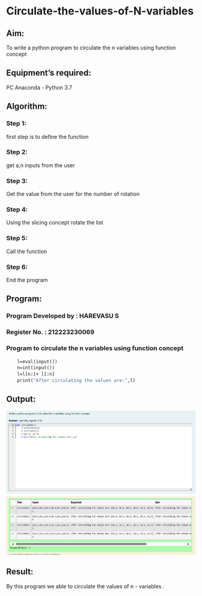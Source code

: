 # Circulate-the-values-of-N-variables
## Aim:
To write a python program to circulate the n variables using function concept
## Equipment’s required:
PC
Anaconda - Python 3.7
## Algorithm: 
### Step 1: 
first step is to define the function
### Step 2: 
get a,n inputs from the user
### Step 3: 
Get the value from the user for the number of rotation
### Step 4: 
Using the slicing concept rotate the list

### Step 5: 
Call the function
### Step 6: 
End the program
## Program:
### Program Developed by : HAREVASU S
### Register No. : 212223230069
### Program to circulate the n variables using function concept
```def circulate():
    l=eval(input())
    n=int(input())
    l=l[n:]+ l[:n]
    print("After circulating the values are:",l)
```

## Output:
![alt text](image.png)

## Result:
By this program we able to circulate the values of n - variables .
